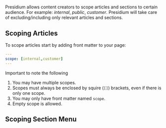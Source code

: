 #

Presidium allows content creators to scope articles and sections to certain audience. For example: _internal_, _public_, _customer_. Presidium will take care of excluding/including only relevant articles and sections.

## Scoping Articles

To scope articles start by adding front matter to your page:

```yaml
---
scope: [internal,customer]
---
```

Important to note the following

1. You may have multiple scopes.
2. Scopes must always be enclosed by squire (`[]`) brackets, even if there is only one scope.
3. You may only have front matter named `scope`.
4. Empty scope is allowed.

## Scoping Section Menu


